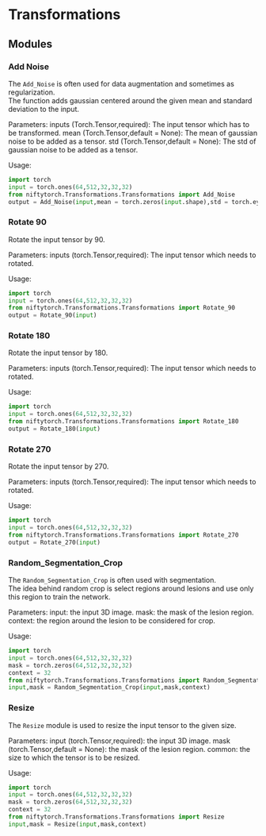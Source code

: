 # Transformations

## Modules

### Add Noise

The `Add_Noise` is often used for data augmentation and sometimes as regularization.<br>
The function adds gaussian centered around the given mean and standard deviation to the input.<br>

Parameters:
inputs (Torch.Tensor,required): The input tensor which has to be transformed.
mean (Torch.Tensor,default = None): The mean of gaussian noise to be added as a tensor.
std (Torch.Tensor,default = None): The std of gaussian noise to be added as a tensor.

Usage:

```python
import torch
input = torch.ones(64,512,32,32,32)
from niftytorch.Transformations.Transformations import Add_Noise
output = Add_Noise(input,mean = torch.zeros(input.shape),std = torch.eye(input.shape))
```

### Rotate 90

Rotate the input tensor by 90.

Parameters:
inputs (torch.Tensor,required): The input tensor which needs to rotated.

Usage:

```python
import torch
input = torch.ones(64,512,32,32,32)
from niftytorch.Transformations.Transformations import Rotate_90
output = Rotate_90(input)
```

### Rotate 180

Rotate the input tensor by 180.

Parameters:
inputs (torch.Tensor,required): The input tensor which needs to rotated.

Usage:

```python
import torch
input = torch.ones(64,512,32,32,32)
from niftytorch.Transformations.Transformations import Rotate_180
output = Rotate_180(input)
```

### Rotate 270

Rotate the input tensor by 270.

Parameters:
inputs (torch.Tensor,required): The input tensor which needs to rotated.

Usage:

```python
import torch
input = torch.ones(64,512,32,32,32)
from niftytorch.Transformations.Transformations import Rotate_270
output = Rotate_270(input)
```

### Random_Segmentation_Crop

The `Random_Segmentation_Crop` is often used with segmentation.<br>
The idea behind random crop is select regions around lesions and use only this region to train the network.

Parameters:
input: the input 3D image.
mask: the mask of the lesion region.
context: the region around the lesion to be considered for crop.

Usage:

```python
import torch
input = torch.ones(64,512,32,32,32)
mask = torch.zeros(64,512,32,32,32)
context = 32
from niftytorch.Transformations.Transformations import Random_Segmentation_Crop
input,mask = Random_Segmentation_Crop(input,mask,context)
```

### Resize

The `Resize` module is used to resize the input tensor to the given size.

Parameters:
input (torch.Tensor,required): the input 3D image.
mask (torch.Tensor,default = None): the mask of the lesion region.
common: the size to which the tensor is to be resized.

Usage:

```python
import torch
input = torch.ones(64,512,32,32,32)
mask = torch.zeros(64,512,32,32,32)
context = 32
from niftytorch.Transformations.Transformations import Resize
input,mask = Resize(input,mask,context)
```
